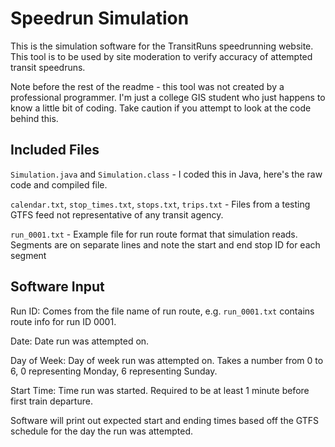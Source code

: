 # Speedrun Simulation

This is the simulation software for the TransitRuns speedrunning website. This tool is to be used by site moderation to verify accuracy of attempted transit speedruns.

Note before the rest of the readme - this tool was not created by a professional programmer. I'm just a college GIS student who just happens to know a little bit of coding. Take caution if you attempt to look at the code behind this.

## Included Files

`Simulation.java` and `Simulation.class` - I coded this in Java, here's the raw code and compiled file.

`calendar.txt`, `stop_times.txt`, `stops.txt`, `trips.txt` - Files from a testing GTFS feed not representative of any transit agency.

`run_0001.txt` - Example file for run route format that simulation reads. Segments are on separate lines and note the start and end stop ID for each segment

## Software Input

Run ID: Comes from the file name of run route, e.g. `run_0001.txt` contains route info for run ID 0001.

Date: Date run was attempted on.

Day of Week: Day of week run was attempted on. Takes a number from 0 to 6, 0 representing Monday, 6 representing Sunday.

Start Time: Time run was started. Required to be at least 1 minute before first train departure.

Software will print out expected start and ending times based off the GTFS schedule for the day the run was attempted.
